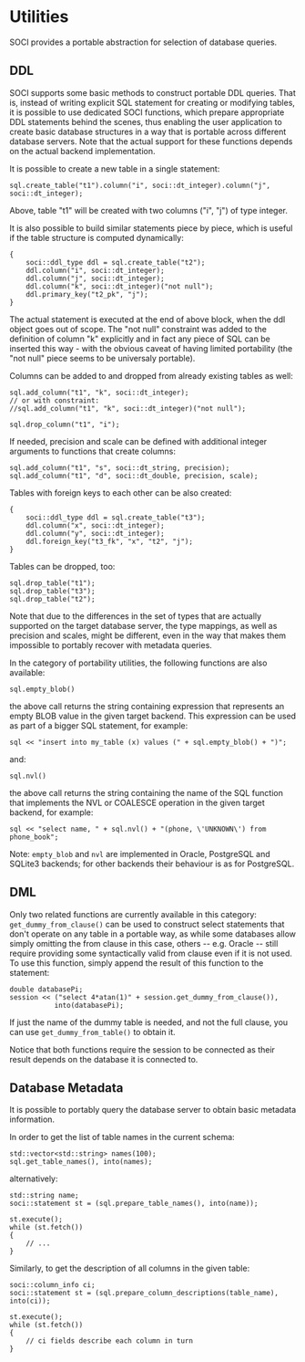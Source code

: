 # Utilities

SOCI provides a portable abstraction for selection of database queries.

## DDL

SOCI supports some basic methods to construct portable DDL queries. That is, instead of writing explicit SQL statement for creating or modifying tables, it is possible to use dedicated SOCI functions, which prepare appropriate DDL statements behind the scenes, thus enabling the user application to create basic database structures in a way that is portable across different database servers. Note that the actual support for these functions depends on the actual backend implementation.

It is possible to create a new table in a single statement:

    sql.create_table("t1").column("i", soci::dt_integer).column("j", soci::dt_integer);

Above, table "t1" will be created with two columns ("i", "j") of type integer.

It is also possible to build similar statements piece by piece, which is useful if the table structure is computed dynamically:

    {
        soci::ddl_type ddl = sql.create_table("t2");
        ddl.column("i", soci::dt_integer);
        ddl.column("j", soci::dt_integer);
        ddl.column("k", soci::dt_integer)("not null");
        ddl.primary_key("t2_pk", "j");
    }

The actual statement is executed at the end of above block, when the ddl object goes out of scope. The "not null" constraint was added to the definition of column "k" explicitly and in fact any piece of SQL can be inserted this way - with the obvious caveat of having limited portability (the "not null" piece seems to be universaly portable).

Columns can be added to and dropped from already existing tables as well:

    sql.add_column("t1", "k", soci::dt_integer);
    // or with constraint:
    //sql.add_column("t1", "k", soci::dt_integer)("not null");
    
    sql.drop_column("t1", "i");

If needed, precision and scale can be defined with additional integer arguments to functions that create columns:

    sql.add_column("t1", "s", soci::dt_string, precision);
    sql.add_column("t1", "d", soci::dt_double, precision, scale);

Tables with foreign keys to each other can be also created:

    {
        soci::ddl_type ddl = sql.create_table("t3");
        ddl.column("x", soci::dt_integer);
        ddl.column("y", soci::dt_integer);
        ddl.foreign_key("t3_fk", "x", "t2", "j");
    }

Tables can be dropped, too:

    sql.drop_table("t1");
    sql.drop_table("t3");
    sql.drop_table("t2");

Note that due to the differences in the set of types that are actually supported on the target database server, the type mappings, as well as precision and scales, might be different, even in the way that makes them impossible to portably recover with metadata queries.

In the category of portability utilities, the following functions are also available:

    sql.empty_blob()

the above call returns the string containing expression that represents an empty BLOB value in the given target backend. This expression can be used as part of a bigger SQL statement, for example:

    sql << "insert into my_table (x) values (" + sql.empty_blob() + ")";

and:

    sql.nvl()

the above call returns the string containing the name of the SQL function that implements the NVL or COALESCE operation in the given target backend, for example:

    sql << "select name, " + sql.nvl() + "(phone, \'UNKNOWN\') from phone_book";

Note: `empty_blob` and `nvl` are implemented in Oracle, PostgreSQL and SQLite3 backends; for other backends their behaviour is as for PostgreSQL.

## DML

Only two related functions are currently available in this category:
`get_dummy_from_clause()` can be used to construct select statements that don't
operate on any table in a portable way, as while some databases allow simply
omitting the from clause in this case, others -- e.g. Oracle -- still require
providing some syntactically valid from clause even if it is not used. To use
this function, simply append the result of this function to the statement:

    double databasePi;
    session << ("select 4*atan(1)" + session.get_dummy_from_clause()),
               into(databasePi);


If just the name of the dummy table is needed, and not the full clause, you can
use `get_dummy_from_table()` to obtain it.

Notice that both functions require the session to be connected as their result
depends on the database it is connected to.

## Database Metadata

It is possible to portably query the database server to obtain basic metadata information.

In order to get the list of table names in the current schema:

    std::vector<std::string> names(100);
    sql.get_table_names(), into(names);

alternatively:

    std::string name;
    soci::statement st = (sql.prepare_table_names(), into(name));
    
    st.execute();
    while (st.fetch())
    {
        // ...
    }

Similarly, to get the description of all columns in the given table:

    soci::column_info ci;
    soci::statement st = (sql.prepare_column_descriptions(table_name), into(ci));

    st.execute();
    while (st.fetch())
    {
        // ci fields describe each column in turn
    }
